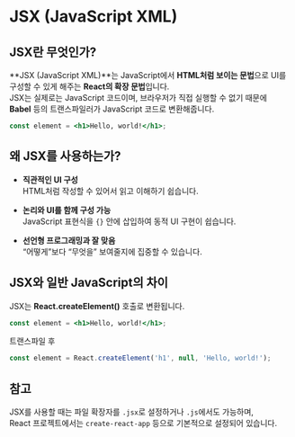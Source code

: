#  JSX (JavaScript XML)

##  JSX란 무엇인가?

**JSX (JavaScript XML)**는 JavaScript에서 **HTML처럼 보이는 문법**으로 UI를 구성할 수 있게 해주는 **React의 확장 문법**입니다.  
JSX는 실제로는 JavaScript 코드이며, 브라우저가 직접 실행할 수 없기 때문에  
**Babel** 등의 트랜스파일러가 JavaScript 코드로 변환해줍니다.

```jsx
const element = <h1>Hello, world!</h1>;
```

##  왜 JSX를 사용하는가?

- **직관적인 UI 구성**  
  HTML처럼 작성할 수 있어서 읽고 이해하기 쉽습니다.

- **논리와 UI를 함께 구성 가능**  
  JavaScript 표현식을 `{}` 안에 삽입하여 동적 UI 구현이 쉽습니다.

- **선언형 프로그래밍과 잘 맞음**  
  “어떻게”보다 “무엇을” 보여줄지에 집중할 수 있습니다.

##  JSX와 일반 JavaScript의 차이

JSX는 **React.createElement()** 호출로 변환됩니다.

```jsx
const element = <h1>Hello, world!</h1>;
```

 트랜스파일 후

```js
const element = React.createElement('h1', null, 'Hello, world!');
```

##  참고

JSX를 사용할 때는 파일 확장자를 `.jsx`로 설정하거나 `.js`에서도 가능하며,  
React 프로젝트에서는 `create-react-app` 등으로 기본적으로 설정되어 있습니다.